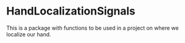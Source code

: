 # HandLocalizationSignals
This is a package with functions to be used in a project on where we localize our hand.
